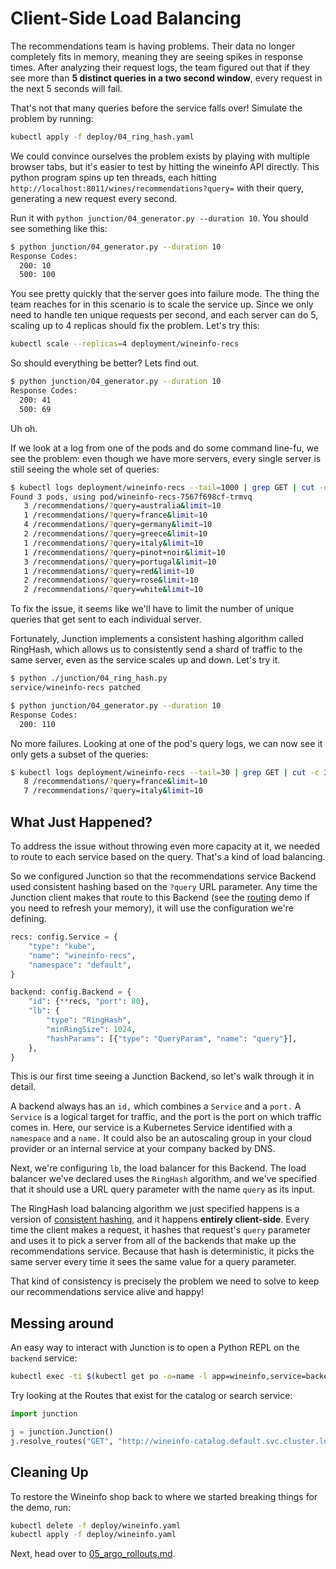 # Client-Side Load Balancing

The recommendations team is having problems. Their data no longer completely
fits in memory, meaning they are seeing spikes in response times. After
analyzing their request logs, the team figured out that if they see more than
**5 distinct queries in a two second window**, every request in the next 5
seconds will fail.

That's not that many queries before the service falls over! Simulate the problem
by running:

```bash
kubectl apply -f deploy/04_ring_hash.yaml
```

We could convince ourselves the problem exists by playing with multiple browser
tabs, but it's easier to test by hitting the wineinfo API directly. This python
program spins up ten threads, each hitting
`http://localhost:8011/wines/recommendations?query=` with their query,
generating a new request every second.

Run it with `python junction/04_generator.py --duration 10`.  You should see
something like this:

```bash
$ python junction/04_generator.py --duration 10
Response Codes:
  200: 10
  500: 100
```

You see pretty quickly that the server goes into failure mode. The thing
the team reaches for in this scenario is to scale the service up. Since we only
need to handle ten unique requests per second, and each server can do 5, scaling
up to 4 replicas should fix the problem. Let's try this:

```bash
kubectl scale --replicas=4 deployment/wineinfo-recs
```

So should everything be better? Lets find out.

```bash
$ python junction/04_generator.py --duration 10
Response Codes:
  200: 41
  500: 69
```

Uh oh.

If we look at a log from one of the pods and do some command line-fu, we see
the problem: even though we have more servers, every single server is still
seeing the whole set of queries:

```bash
$ kubectl logs deployment/wineinfo-recs --tail=1000 | grep GET | cut -c 38- | sort | uniq -c
Found 3 pods, using pod/wineinfo-recs-7567f698cf-trmvq
   3 /recommendations/?query=australia&limit=10
   1 /recommendations/?query=france&limit=10
   4 /recommendations/?query=germany&limit=10
   2 /recommendations/?query=greece&limit=10
   1 /recommendations/?query=italy&limit=10
   1 /recommendations/?query=pinot+noir&limit=10
   3 /recommendations/?query=portugal&limit=10
   1 /recommendations/?query=red&limit=10
   2 /recommendations/?query=rose&limit=10
   2 /recommendations/?query=white&limit=10
```

To fix the issue, it seems like we'll have to limit the number of unique queries that
get sent to each individual server.

Fortunately, Junction implements a consistent hashing algorithm called RingHash,
which allows us to consistently send a shard of traffic to the same server, even
as the service scales up and down. Let's try it.

```bash
$ python ./junction/04_ring_hash.py
service/wineinfo-recs patched
```

```bash
$ python junction/04_generator.py --duration 10
Response Codes:
  200: 110
```

No more failures. Looking at one of the pod's query logs, we can now see it only
gets a subset of the queries:

```bash
$ kubectl logs deployment/wineinfo-recs --tail=30 | grep GET | cut -c 38- | sort | uniq -c
   8 /recommendations/?query=france&limit=10
   7 /recommendations/?query=italy&limit=10
```

## What Just Happened?

To address the issue without throwing even more capacity at it, we needed to
route to each service based on the query. That's a kind of load balancing.

So we configured Junction so that the recommendations service Backend used
consistent hashing based on the `?query` URL parameter. Any time the Junction
client makes that route to this Backend (see the [routing](./02_routing.md)
demo if you need to refresh your memory), it will use the configuration we're
defining.

```python
recs: config.Service = {
    "type": "kube",
    "name": "wineinfo-recs",
    "namespace": "default",
}

backend: config.Backend = {
    "id": {**recs, "port": 80},
    "lb": {
        "type": "RingHash",
        "minRingSize": 1024,
        "hashParams": [{"type": "QueryParam", "name": "query"}],
    },
}
```

This is our first time seeing a Junction Backend, so let's walk through it in
detail.

A backend always has an `id,` which combines a `Service` and a
`port.` A `Service` is a logical target for traffic, and the port is the port
on which traffic comes in. Here, our service is a Kubernetes Service identified
with a `namespace` and a `name.` It could also be an autoscaling group in
your cloud provider or an internal service at your company backed by DNS.

Next, we're configuring `lb`, the load balancer for this Backend. The load
balancer we've declared uses the `RingHash` algorithm, and we've specified that it should use a URL query parameter with the name `query` as its input.

The RingHash load balancing algorithm we just specified happens is a version of
[consistent hashing](https://en.wikipedia.org/wiki/Consistent_hashing), and it
happens **entirely client-side**. Every time the client makes a request, it
hashes that request's `query` parameter and uses it to pick a server from
all of the backends that make up the recommendations service. Because that hash
is deterministic, it picks the same server every time it sees the same value for a query parameter.

That kind of consistency is precisely the problem we need to solve to keep our
recommendations service alive and happy!

## Messing around

An easy way to interact with Junction is to open a Python REPL on the `backend`
service:

```bash
kubectl exec -ti $(kubectl get po -o=name -l app=wineinfo,service=backend) -- python
```

Try looking at the Routes that exist for the catalog or search service:

```python
import junction

j = junction.Junction()
j.resolve_routes("GET", "http://wineinfo-catalog.default.svc.cluster.local", {})
```

## Cleaning Up

To restore the Wineinfo shop back to where we started breaking things for the demo, run:

```bash
kubectl delete -f deploy/wineinfo.yaml
kubectl apply -f deploy/wineinfo.yaml
```

Next, head over to [05_argo_rollouts.md](05_argo_rollouts.md).
